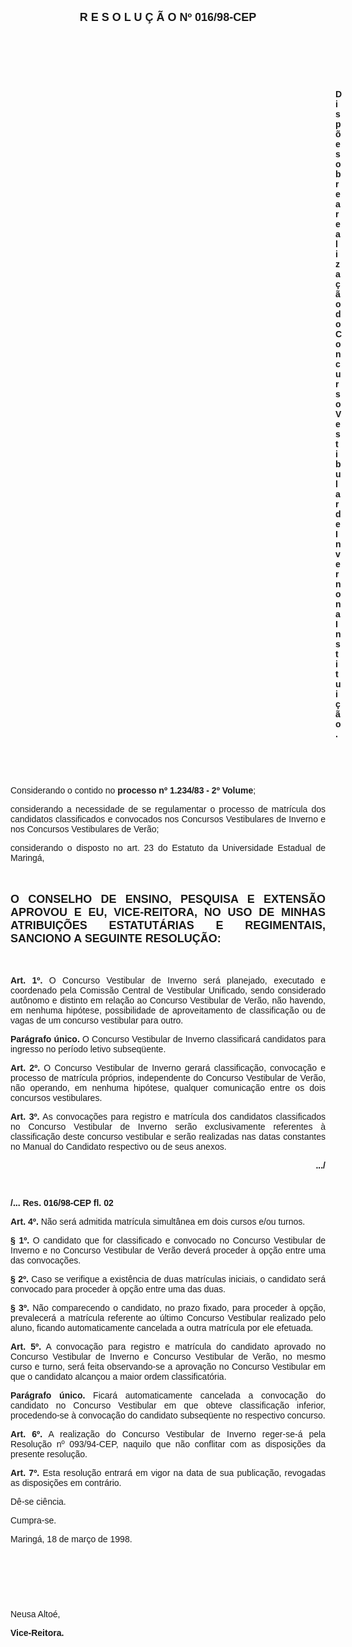 <BODY>

<B><FONT FACE="Arial" SIZE=4><P ALIGN="CENTER">R E S O L U &Ccedil; &Atilde; O  Nº  016/98-CEP</P>
</B></FONT><FONT FACE="Arial"><P ALIGN="JUSTIFY"></P>
<P ALIGN="JUSTIFY">&nbsp;</P>
<P ALIGN="JUSTIFY">&nbsp;</P>
<P ALIGN="JUSTIFY">&nbsp;</P><DIR>
<DIR>
<DIR>
<DIR>
<DIR>
<DIR>
<DIR>
<DIR>
<DIR>
<DIR>
<DIR>
<DIR>
<DIR>

<B><P ALIGN="JUSTIFY">Disp&otilde;e sobre a realiza&ccedil;&atilde;o do Concurso Vestibular de Inverno na Institui&ccedil;&atilde;o.</P>
</B><P ALIGN="JUSTIFY"></P>
<P ALIGN="JUSTIFY">&nbsp;</P>
<P ALIGN="JUSTIFY">&nbsp;</P></DIR>
</DIR>
</DIR>
</DIR>
</DIR>
</DIR>
</DIR>
</DIR>
</DIR>
</DIR>
</DIR>
</DIR>
</DIR>

<P ALIGN="JUSTIFY">&#9;Considerando o contido no <B>processo nº 1.234/83 - 2º Volume</B>;</P>
<P ALIGN="JUSTIFY">&#9;considerando a necessidade de se regulamentar o processo de matr&iacute;cula dos candidatos classificados e convocados nos Concursos Vestibulares de Inverno e nos Concursos Vestibulares de Ver&atilde;o;</P>
<P ALIGN="JUSTIFY">&#9;considerando o disposto no art. 23 do Estatuto da Universidade Estadual de Maring&aacute;,</P>
<P ALIGN="JUSTIFY"></P>
<P ALIGN="JUSTIFY">&nbsp;</P>
</FONT><B><FONT FACE="Arial" SIZE=4><P ALIGN="JUSTIFY">O CONSELHO DE ENSINO, PESQUISA E EXTENS&Atilde;O APROVOU E EU, VICE-REITORA, NO USO DE MINHAS ATRIBUI&Ccedil;&Otilde;ES ESTATUT&Aacute;RIAS E REGIMENTAIS, SANCIONO A SEGUINTE RESOLU&Ccedil;&Atilde;O:</P>
</B></FONT><FONT FACE="Arial"><P ALIGN="JUSTIFY"></P>
<P ALIGN="JUSTIFY">&nbsp;</P>
<P ALIGN="JUSTIFY">&#9;<B>Art. 1º.</B> O Concurso Vestibular de Inverno ser&aacute; planejado, executado e coordenado pela Comiss&atilde;o Central de Vestibular Unificado, sendo considerado aut&ocirc;nomo e distinto em rela&ccedil;&atilde;o ao Concurso Vestibular de Ver&atilde;o, n&atilde;o havendo, em nenhuma hip&oacute;tese, possibilidade de aproveitamento de classifica&ccedil;&atilde;o ou de vagas de um concurso vestibular para outro.</P>
<P ALIGN="JUSTIFY">&#9;<B>Par&aacute;grafo &uacute;nico.</B> O Concurso Vestibular de Inverno classificar&aacute; candidatos para ingresso no per&iacute;odo letivo subseq&uuml;ente.</P>
<P ALIGN="JUSTIFY">&#9;<B>Art. 2º.</B> O Concurso Vestibular de Inverno gerar&aacute; classifica&ccedil;&atilde;o, convoca&ccedil;&atilde;o e processo de matr&iacute;cula pr&oacute;prios, independente do Concurso Vestibular de Ver&atilde;o, n&atilde;o operando, em nenhuma hip&oacute;tese, qualquer comunica&ccedil;&atilde;o entre os dois concursos vestibulares.</P>
<P ALIGN="JUSTIFY">&#9;<B>Art. 3º.</B> As convoca&ccedil;&otilde;es para registro e matr&iacute;cula dos candidatos classificados no Concurso Vestibular de Inverno ser&atilde;o exclusivamente referentes &agrave; classifica&ccedil;&atilde;o deste concurso vestibular e ser&atilde;o realizadas nas datas constantes no Manual do Candidato respectivo ou de seus anexos.</P>
<P ALIGN="JUSTIFY"></P>
<B><P ALIGN="RIGHT">.../</P>
</B><P ALIGN="JUSTIFY"></P>
<P ALIGN="JUSTIFY">&nbsp;</P>
<B><P ALIGN="JUSTIFY">/... Res. 016/98-CEP                                                                                              fl. 02</P>
</B><P ALIGN="JUSTIFY"></P>
<P ALIGN="JUSTIFY">&#9;<B>Art. 4º.</B> N&atilde;o ser&aacute; admitida matr&iacute;cula simult&acirc;nea em dois cursos e/ou turnos.</P>
<P ALIGN="JUSTIFY">&#9;<B>§ 1º.</B> O candidato que for classificado e convocado no Concurso Vestibular de Inverno e no Concurso Vestibular de Ver&atilde;o dever&aacute; proceder &agrave; op&ccedil;&atilde;o entre uma das convoca&ccedil;&otilde;es.</P>
<P ALIGN="JUSTIFY">&#9;<B>§ 2º.</B> Caso se verifique a exist&ecirc;ncia de duas matr&iacute;culas iniciais, o candidato ser&aacute; convocado para proceder &agrave; op&ccedil;&atilde;o entre uma das duas.</P>
<P ALIGN="JUSTIFY">&#9;<B>§ 3º.</B> N&atilde;o comparecendo o candidato, no prazo fixado, para proceder &agrave; op&ccedil;&atilde;o, prevalecer&aacute; a matr&iacute;cula referente ao &uacute;ltimo Concurso Vestibular realizado pelo aluno, ficando automaticamente cancelada a outra matr&iacute;cula por ele efetuada.</P>
<P ALIGN="JUSTIFY">&#9;<B>Art. 5º.</B> A convoca&ccedil;&atilde;o para registro e matr&iacute;cula do candidato aprovado no Concurso Vestibular de Inverno e Concurso Vestibular de Ver&atilde;o, no mesmo curso e turno, ser&aacute; feita observando-se a aprova&ccedil;&atilde;o no Concurso Vestibular em que o candidato alcan&ccedil;ou a maior ordem classificat&oacute;ria.</P>
<P ALIGN="JUSTIFY">&#9;<B>Par&aacute;grafo &uacute;nico.</B> Ficar&aacute; automaticamente cancelada a convoca&ccedil;&atilde;o do candidato no Concurso Vestibular em que obteve classifica&ccedil;&atilde;o inferior, procedendo-se &agrave; convoca&ccedil;&atilde;o do candidato subseq&uuml;ente no respectivo concurso.</P>
<P ALIGN="JUSTIFY">&#9;<B>Art. 6º.</B> A realiza&ccedil;&atilde;o do Concurso Vestibular de Inverno reger-se-&aacute; pela Resolu&ccedil;&atilde;o nº 093/94-CEP, naquilo que n&atilde;o conflitar com as disposi&ccedil;&otilde;es da presente resolu&ccedil;&atilde;o.</P>
<P ALIGN="JUSTIFY">&#9;<B>Art. 7º.</B> Esta resolu&ccedil;&atilde;o entrar&aacute; em vigor na data de sua publica&ccedil;&atilde;o, revogadas as disposi&ccedil;&otilde;es em contr&aacute;rio.</P>
<P ALIGN="JUSTIFY">&#9;D&ecirc;-se ci&ecirc;ncia.</P>
<P ALIGN="JUSTIFY">&#9;Cumpra-se.</P>
<P ALIGN="JUSTIFY"></P>
<P>Maring&aacute;, 18 de mar&ccedil;o de 1998.</P>
<P ALIGN="JUSTIFY"></P>
<P ALIGN="JUSTIFY">&nbsp;</P>
<P ALIGN="JUSTIFY">&nbsp;</P>
<P ALIGN="JUSTIFY">&nbsp;</P>
<P ALIGN="JUSTIFY">Neusa Alto&eacute;,</P>
<B><P ALIGN="JUSTIFY">Vice-Reitora.</P></B></FONT></BODY>
